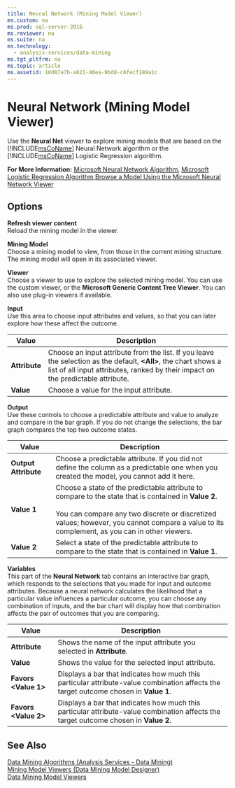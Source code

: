 ```yaml
---
title: Neural Network (Mining Model Viewer)
ms.custom: na
ms.prod: sql-server-2016
ms.reviewer: na
ms.suite: na
ms.technology: 
  - analysis-services/data-mining
ms.tgt_pltfrm: na
ms.topic: article
ms.assetid: 18d87e7b-a821-40ea-9bd8-c6fecf189a1c
---
```

# Neural Network (Mining Model Viewer)
  Use the **Neural Net** viewer to explore mining models that are based on the [!INCLUDE[msCoName](../../Token/Other/msCoName_md.md)] Neural Network algorithm or the [!INCLUDE[msCoName](../../Token/Other/msCoName_md.md)] Logistic Regression algorithm.  
  
 **For More Information:** [Microsoft Neural Network Algorithm](../../Topics/TopicNameNotContainA/Microsoft-Neural-Network-Algorithm.md), [Microsoft Logistic Regression Algorithm](../../Topics/TopicNameNotContainA/Microsoft-Logistic-Regression-Algorithm.md),[Browse a Model Using the Microsoft Neural Network Viewer](../../Topics/TopicNameContainA/Browse-a-Model-Using-the-Microsoft-Neural-Network-Viewer.md)  
  
## Options  
 **Refresh viewer content**  
 Reload the mining model in the viewer.  
  
 **Mining Model**  
 Choose a mining model to view, from those in the current mining structure. The mining model will open in its associated viewer.  
  
 **Viewer**  
 Choose a viewer to use to explore the selected mining model. You can use the custom viewer, or the **Microsoft Generic Content Tree Viewer**. You can also use plug\-in viewers if available.  
  
 **Input**  
 Use this area to choose input attributes and values, so that you can later explore how these affect the outcome.  
  
|Value|Description|  
|-----------|-----------------|  
|**Attribute**|Choose an input attribute from the list. If you leave the selection as the default, **\<All\>**, the chart shows a list of all input attributes, ranked by their impact on the predictable attribute.|  
|**Value**|Choose a value for the input attribute.|  
  
 **Output**  
 Use these controls to choose a predictable attribute and value to analyze and compare in the bar graph. If you do not change the selections, the bar graph compares the top two outcome states.  
  
|Value|Description|  
|-----------|-----------------|  
|**Output Attribute**|Choose a predictable attribute. If you did not define the column as a predictable one when you created the model, you cannot add it here.|  
|**Value 1**|Choose a state of the predictable attribute to compare to the state that is contained in **Value 2**.<br /><br /> You can compare any two discrete or discretized values; however, you cannot compare a value to its complement, as you can in other viewers.|  
|**Value 2**|Select a state of the predictable attribute to compare to the state that is contained in **Value 1**.|  
  
 **Variables**  
 This part of the **Neural Network** tab contains an interactive bar graph, which responds to the selections that you made for input and outcome attributes. Because a neural network calculates the likelihood that a particular value influences a particular outcome, you can choose any combination of inputs, and the bar chart will display how that combination affects the pair of outcomes that you are comparing.  
  
|Value|Description|  
|-----------|-----------------|  
|**Attribute**|Shows the name of the input attribute you selected in **Attribute**.|  
|**Value**|Shows the value for the selected input attribute.|  
|**Favors \<Value 1\>**|Displays a bar that indicates how much this particular attribute\-value combination affects the target outcome chosen in **Value 1**.|  
|**Favors \<Value 2\>**|Displays a bar that indicates how much this particular attribute\-value combination affects the target outcome chosen in **Value 2**.|  
  
## See Also  
 [Data Mining Algorithms &#40;Analysis Services - Data Mining&#41;](../../Topics/TopicNameNotContainA/Data-Mining-Algorithms--Analysis-Services---Data-Mining-.md)   
 [Mining Model Viewers &#40;Data Mining Model Designer&#41;](../../Topics/TopicNameNotContainA/Mining-Model-Viewers--Data-Mining-Model-Designer-.md)   
 [Data Mining Model Viewers](../../Topics/TopicNameNotContainA/Data-Mining-Model-Viewers.md)  
  
  